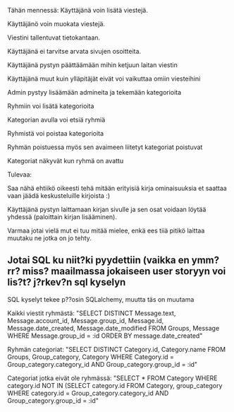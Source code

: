 Tähän mennessä:
Käyttäjänä voin lisätä viestejä.

Käyttäjänö voin muokata viestejä.

Viestini tallentuvat tietokantaan.

Käyttäjänä ei tarvitse arvata sivujen osoitteita.

Käyttäjänä pystyn päättäämään mihin ketjuun laitan viestin

Käyttäjänä muut kuin ylläpitäjät eivät voi vaikuttaa omiin viesteihini

Admin pystyy lisäämään admineita ja tekemään kategorioita

Ryhmiin voi lisätä kategorioita

Kategorian avulla voi etsiä ryhmiä

Ryhmistä voi poistaa kategorioita

Ryhmän poistuessa myös sen avaimeen liitetyt kategoriat poistuvat

Kategoriat näkyvät kun ryhmä on avattu

Tulevaa:

Saa nähä ehtiikö oikeesti tehä mitään erityisiä kirja ominaisuuksia et saattaa vaan jäädä keskusteluille kirjoista :)

Käyttäjänä pystyn laittamaan kirjan sivulle ja sen osat voidaan löytää yhdessä (paloittain kirjan lisääminen).

Varmaa jotai vielä mut ei tuu mitää mielee, enkä ees tiiä pitikö laittaa muutaku ne jotka on jo tehty.

## Jotai SQL ku niit?ki pyydettiin (vaikka en ymm?rr? miss? maailmassa jokaiseen user storyyn voi lis?t? j?rkev?n sql kyselyn
SQL kyselyt tekee p??osin SQLalchemy, muutta täs on muutama

Kaikki viestit ryhmästä: "SELECT DISTINCT Message.text, Message.account_id, Message.group_id, Message.id, Message.date_created, Message.date_modified FROM Groups, Message WHERE Message.group_id = :id ORDER BY message.date_created"

Ryhmän categoriat: "SELECT DISTINCT Category.id, Category.name FROM Groups, Group_category, Category WHERE Category.id = Group_category.category_id AND Group_category.group_id = :id"

Categoriat jotka eivät ole ryhmässä: "SELECT * FROM Category WHERE category.id NOT IN (SELECT category.id FROM Category, group_category WHERE category.id = Group_category.category_id AND Group_category.group_id = :id"
